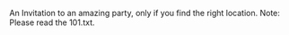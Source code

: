 An Invitation to an amazing party, only if you find the right location.
Note: Please read the 101.txt.
